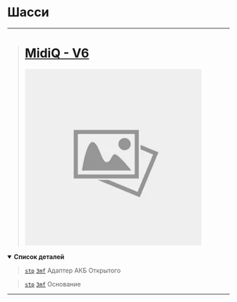 # Шасси

---

> # [MidiQ - V6](./MidiQ-V6)
> <img src="./../../.meta/placeholder.png" width="400">

<details open><summary><strong>Список деталей</strong></summary>

> [`stp`]() [`3mf`]() Адаптер АКБ Открытого

> [`stp`]() [`3mf`]() Основание

</details>

---
